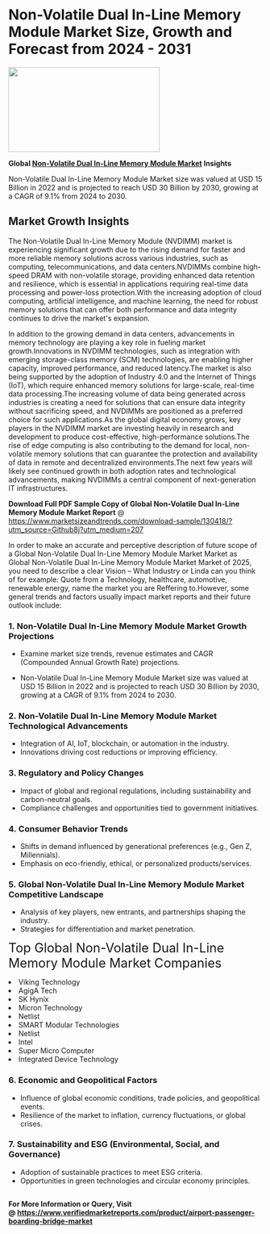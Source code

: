 <H1>Non-Volatile Dual In-Line Memory Module Market Size, Growth and Forecast from 2024 - 2031</H1><img class="aligncenter size-medium wp-image-584254" src="https://thirdeyenews.in/wp-content/uploads/2024/09/Global-Market-Research-300x168.jpeg" alt="" width="300" height="168" /><p><strong>Global&nbsp;<a href="https://www.marketsizeandtrends.com/download-sample/130418/?utm_source=Github8j?utm_medium=207">Non-Volatile Dual In-Line Memory Module Market</a> Insights</strong></p><p>Non-Volatile Dual In-Line Memory Module Market size was valued at USD 15 Billion in 2022 and is projected to reach USD 30 Billion by 2030, growing at a CAGR of 9.1% from 2024 to 2030.</p><p><h2>Market Growth Insights</h2> <p>The Non-Volatile Dual In-Line Memory Module (NVDIMM) market is experiencing significant growth due to the rising demand for faster and more reliable memory solutions across various industries, such as computing, telecommunications, and data centers.NVDIMMs combine high-speed DRAM with non-volatile storage, providing enhanced data retention and resilience, which is essential in applications requiring real-time data processing and power-loss protection.With the increasing adoption of cloud computing, artificial intelligence, and machine learning, the need for robust memory solutions that can offer both performance and data integrity continues to drive the market's expansion.</p> <p>In addition to the growing demand in data centers, advancements in memory technology are playing a key role in fueling market growth.Innovations in NVDIMM technologies, such as integration with emerging storage-class memory (SCM) technologies, are enabling higher capacity, improved performance, and reduced latency.The market is also being supported by the adoption of Industry 4.0 and the Internet of Things (IoT), which require enhanced memory solutions for large-scale, real-time data processing.The increasing volume of data being generated across industries is creating a need for solutions that can ensure data integrity without sacrificing speed, and NVDIMMs are positioned as a preferred choice for such applications.As the global digital economy grows, key players in the NVDIMM market are investing heavily in research and development to produce cost-effective, high-performance solutions.The rise of edge computing is also contributing to the demand for local, non-volatile memory solutions that can guarantee the protection and availability of data in remote and decentralized environments.The next few years will likely see continued growth in both adoption rates and technological advancements, making NVDIMMs a central component of next-generation IT infrastructures.</p> <p><span class=""><strong>Download Full PDF Sample Copy of Global Non-Volatile Dual In-Line Memory Module Market Report</strong> @ <a href="https://www.marketsizeandtrends.com/download-sample/130418/?utm_source=Github8j?utm_medium=207" target="_blank">https://www.marketsizeandtrends.com/download-sample/130418/?utm_source=Github8j?utm_medium=207</a></span></p><p>In order to make an accurate and perceptive description of future scope of a Global&nbsp;Non-Volatile Dual In-Line Memory Module Market Market as Global&nbsp;Non-Volatile Dual In-Line Memory Module Market Market of 2025, you need to describe a clear Vision &ndash; What Industry or Linda can you think of for example: Quote from a Technology, healthcare, automotive, renewable energy, name the market you are Reffering to.However, some general trends and factors usually impact market reports and their future outlook include:</p><h3>1.&nbsp;<strong>Non-Volatile Dual In-Line Memory Module Market Growth Projections</strong></h3><ul><li>Examine market size trends, revenue estimates and CAGR (Compounded Annual Growth Rate) projections.</li><li><p>Non-Volatile Dual In-Line Memory Module Market size was valued at USD 15 Billion in 2022 and is projected to reach USD 30 Billion by 2030, growing at a CAGR of 9.1% from 2024 to 2030.</p></li></ul><h3>2.&nbsp;<strong>Non-Volatile Dual In-Line Memory Module Market Technological Advancements</strong></h3><ul><li>Integration of AI, IoT, blockchain, or automation in the industry.</li><li>Innovations driving cost reductions or improving efficiency.</li></ul><h3>3.&nbsp;<strong>Regulatory and Policy Changes</strong></h3><ul><li>Impact of global and regional regulations, including sustainability and carbon-neutral goals.</li><li>Compliance challenges and opportunities tied to government initiatives.</li></ul><h3>4.&nbsp;<strong>Consumer Behavior Trends</strong></h3><ul><li>Shifts in demand influenced by generational preferences (e.g., Gen Z, Millennials).</li><li>Emphasis on eco-friendly, ethical, or personalized products/services.</li></ul><h3>5.&nbsp;<strong>Global Non-Volatile Dual In-Line Memory Module Market Competitive Landscape</strong></h3><ul><li>Analysis of key players, new entrants, and partnerships shaping the industry.</li><li>Strategies for differentiation and market penetration.</li></ul><p data-pm-slice="1 1 []"><span style="color: inherit; font-family: inherit; font-size: 25px;">Top Global Non-Volatile Dual In-Line Memory Module Market Companies</span></p><div class="" data-test-id=""><p><li>Viking Technology</li><li> AgigA Tech</li><li> SK Hynix</li><li> Micron Technology</li><li> Netlist</li><li> SMART Modular Technologies</li><li> Netlist</li><li> Intel</li><li> Super Micro Computer</li><li> Integrated Device Technology</li></p></div><h3>6.&nbsp;<strong>Economic and Geopolitical Factors</strong></h3><ul><li>Influence of global economic conditions, trade policies, and geopolitical events.</li><li>Resilience of the market to inflation, currency fluctuations, or global crises.</li></ul><h3>7.&nbsp;<strong>Sustainability and ESG (Environmental, Social, and Governance)</strong></h3><ul><li>Adoption of sustainable practices to meet ESG criteria.</li><li>Opportunities in green technologies and circular economy principles.</li></ul><h2><strong style="font-size: 14px;">For More Information or Query, Visit @&nbsp;</strong><a style="background-color: #ffffff; font-size: 14px;" href="https://www.marketsizeandtrends.com/report/non-volatile-dual-in-line-memory-module-market/" target="_blank">https://www.verifiedmarketreports.com/product/airport-passenger-boarding-bridge-market</a></h2>